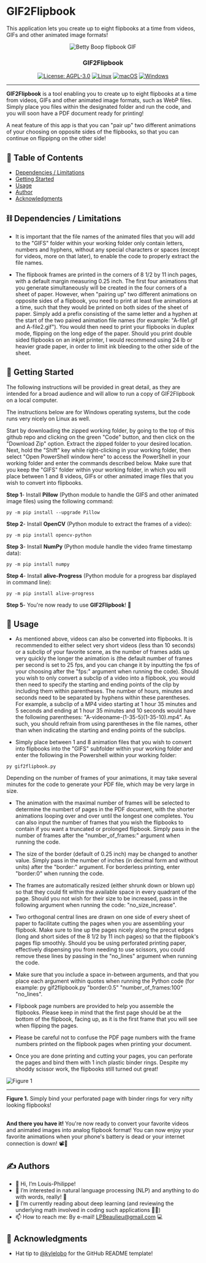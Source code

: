 # GIF2Flipbook
This application lets you create up to eight flipbooks at a time from videos, GIFs and other animated image formats!

<p align="center">
  <img src="https://github.com/LPBeaulieu/GIF2Flipbook/blob/main/BettyBoopDemo.gif" alt="Betty Boop flipbook GIF" />
</p>
<h3 align="center">GIF2Flipbook</h3>
<div align="center">
  
  [![License: AGPL-3.0](https://img.shields.io/badge/License-AGPLv3.0-brightgreen.svg)](https://github.com/LPBeaulieu/GIF2Flipbook/blob/main/LICENSE)
  [![Linux](https://svgshare.com/i/Zhy.svg)](https://svgshare.com/i/Zhy.svg)
  [![macOS](https://svgshare.com/i/ZjP.svg)](https://svgshare.com/i/ZjP.svg)
  [![Windows](https://svgshare.com/i/ZhY.svg)](https://svgshare.com/i/ZhY.svg)
 
</div>

---

<p align="left"> <b>GIF2Flipbook</b> is a tool enabling you to create up to eight flipbooks at a time from videos, GIFs and other animated image formats, such as WebP files. Simply place you files within the designated folder and run the code, and you will soon have a PDF document ready for printing! 

A neat feature of this app is that you can "pair up" two different animations of your choosing on opposite sides of the flipbooks, so that you can continue on flippipng on the other side!
<br> 
</p>

## 📝 Table of Contents
- [Dependencies / Limitations](#limitations)
- [Getting Started](#getting_started)
- [Usage](#usage)
- [Author](#author)
- [Acknowledgments](#acknowledgments)

## ⛓️ Dependencies / Limitations <a name = "limitations"></a>
- It is important that the file names of the animated files that you will add to the "GIFS" folder within your working folder only contain letters,  numbers and hyphens, without any special characters or spaces (except for videos, more on that later), to enable the code to properly extract the file names. 

- The flipbook frames are printed in the corners of 8 1/2 by 11 inch pages, with a default margin measuring 0.25 inch. The first four animations that you generate simultaneously will be created in the four corners of a sheet of paper. However, when "pairing up" two different animations on opposite sides of a flipbook, you need to print at least five animations at a time, such that they would be printed on both sides of the sheet of paper. Simply add a prefix consisting of the same letter and a hyphen at the start of the two paired animation file names (for example: "A-file1.gif and A-file2.gif"). You would then need to print your flipbooks in duplex mode, flipping on the long edge of the paper. Should you print double sided flipbooks on an inkjet printer, I would recommend using 24 lb or heavier grade paper, in order to limit ink bleeding to the other side of the sheet.


## 🏁 Getting Started <a name = "getting_started"></a>

The following instructions will be provided in great detail, as they are intended for a broad audience and will allow to run a copy of GIF2Flipbook on a local computer.

The instructions below are for Windows operating systems, but the code runs very nicely on Linux as well.

Start by downloading the zipped working folder, by going to the top of this github repo and clicking on the green "Code" button, and then click on the "Download Zip" option. Extract the zipped folder to your desired location. Next, hold the "Shift" key while right-clicking in your working folder, then select "Open PowerShell window here" to access the PowerShell in your working folder and enter the commands described below. Make sure that you keep the "GIFS" folder within your working folder, in which you will place between 1 and 8 videos, GIFs or other animated image files that you wish to convert into flipbooks.

<b>Step 1</b>- Install <b>Pillow</b> (Python module to handle the GIFS and other animated image files) using the following command:

```
py -m pip install --upgrade Pillow
```

<b>Step 2</b>- Install <b>OpenCV</b> (Python module to extract the frames of a video):
```
py -m pip install opencv-python
```

<b>Step 3</b>- Install <b>NumPy</b> (Python module handle the video frame timestamp data):
```
py -m pip install numpy
```

<b>Step 4</b>- Install <b>alive-Progress</b> (Python module for a progress bar displayed in command line):
```
py -m pip install alive-progress
```

<b>Step 5</b>- You're now ready to use <b>GIF2Flipbook</b>! 🎉

## 🎈 Usage <a name="usage"></a>
- As mentioned above, videos can also be converted into flipbooks. It is recommended to either select very short videos (less than 10 seconds) or a subclip of your favorite scene, as the number of frames adds up very quickly the longer the animation is (the default number of frames per second is set to 25 fps, and you can change it by inputting the fps of your choosing after the "fps:" argument when running the code). Should you wish to only convert a subclip of a video into a flipbook, you would then need to specify the starting and ending points of the clip by including them within parentheses. The number of hours, minutes and seconds need to be separated by hyphens within these parentheses. For example, a subclip of a MP4 video starting at 1 hour 35 minutes and 5 seconds and ending at 1 hour 35 minutes and 10 seconds would have the following parentheses: "A-videoname-(1-35-5)(1-35-10).mp4". As such, you should refrain from using parentheses in the file names, other than when indicating the starting and ending points of the subclips.

- Simply place between 1 and 8 animation files that you wish to convert into flipbooks into the "GIFS" subfolder within your working folder and enter the following in the Powershell within your working folder:
```
py gif2flipbook.py
```
Depending on the number of frames of your animations, it may take several minutes for the code to generate your PDF file, which may be very large in size.  

- The animation with the maximal number of frames will be selected to determine the numbert of pages in the PDF document, with the shorter animations looping over and over until the longest one completes. You can also input the number of frames that you wish the flipbooks to contain if you want a truncated or prolonged flipbook. Simply pass in the number of frames after the "number_of_frames:" argument when running the code.

- The size of the border (default of 0.25 inch) may be changed to another value. Simply pass in the number of inches (in decimal form and without units) after the "border:" argument. For borderless printing, enter "border:0" when running the code.

- The frames are automatically resized (either shrunk down or blown up) so that they could fit within the available space in every quadrant of the page. Should you not wish for their size to be increased, pass in the following argument when running the code: "no_size_increase".

- Two orthogonal central lines are drawn on one side of every sheet of paper to facilitate cutting the pages when you are assembling your flipbook. Make sure to line up the pages nicely along the precut edges (long and short sides of the 8 1/2 by 11 inch pages) so that the flipbook's pages flip smoothly. Should you be using perforated printing paper, effectively dispensing you from needing to use scissors, you could remove these lines by passing in the "no_lines" argument when running the code.

- Make sure that you include a space in-between arguments, and that you place each argument within quotes when running the Python code (for example: py gif2flipbook.py "border:0.5" "number_of_frames:100" "no_lines".   

- Flipbook page numbers are provided to help you assemble the flipbooks. Please keep in mind that the first page should be at the bottom of the flipbook, facing up, as it is the first frame that you will see when flipping the pages.

- Please be careful not to confuse the PDF page numbers with the frame numbers printed on the flipbook pages when printing your document.

- Once you are done printing and cutting your pages, you can perforate the pages and bind them with 1 inch plastic binder rings. Despite my shoddy scissor work, the flipbooks still turned out great!

![Figure 1](https://github.com/LPBeaulieu/GIF2Flipbook/blob/main/Flipbook%20binding.jpg)<hr> <b>Figure 1.</b> Simply bind your perforated page with binder rings for very nifty looking flipbooks!
        
<br><b>And there you have it!</b> You're now ready to convert your favorite videos and animated images into analog flipbook format! You can now enjoy your favorite animations when your phone's battery is dead or your internet connection is down! 📽📇
  
  
## ✍️ Authors <a name = "author"></a>
- 👋 Hi, I’m Louis-Philippe!
- 👀 I’m interested in natural language processing (NLP) and anything to do with words, really! 📝
- 🌱 I’m currently reading about deep learning (and reviewing the underlying math involved in coding such applications 🧮😕)
- 📫 How to reach me: By e-mail! LPBeaulieu@gmail.com 💻


## 🎉 Acknowledgments <a name = "acknowledgments"></a>
- Hat tip to [@kylelobo](https://github.com/kylelobo) for the GitHub README template!


<!---
LPBeaulieu/LPBeaulieu is a ✨ special ✨ repository because its `README.md` (this file) appears on your GitHub profile.
You can click the Preview link to take a look at your changes.
--->
